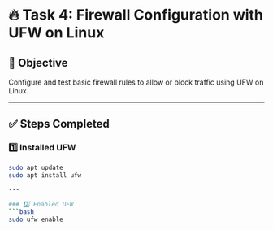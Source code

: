 # 🔥 Task 4: Firewall Configuration with UFW on Linux

## 🚀 Objective
Configure and test basic firewall rules to allow or block traffic using UFW on Linux.

---

## ✅ Steps Completed

### 1️⃣ Installed UFW
```bash
sudo apt update
sudo apt install ufw

---

### 2️⃣ Enabled UFW
```bash
sudo ufw enable

